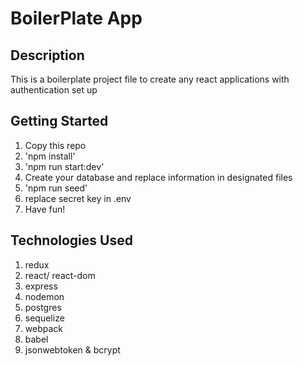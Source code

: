 # BoilerPlate App

## Description

This is a boilerplate project file to create any react applications with authentication set up

## Getting Started

1. Copy this repo
2. 'npm install'
3. 'npm run start:dev'
4. Create your database and replace information in designated files
5. 'npm run seed'
6. replace secret key in .env
7. Have fun!

## Technologies Used

1. redux
2. react/ react-dom
3. express
4. nodemon
5. postgres
6. sequelize
7. webpack
8. babel
9. jsonwebtoken & bcrypt

